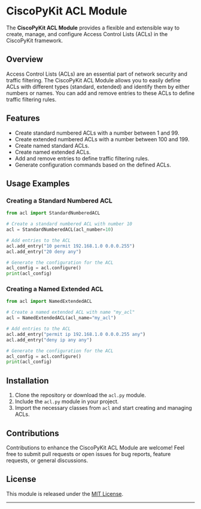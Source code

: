 # CiscoPyKit ACL Module

The **CiscoPyKit ACL Module** provides a flexible and extensible way to create, manage, and configure Access Control Lists (ACLs) in the CiscoPyKit framework.

## Overview

Access Control Lists (ACLs) are an essential part of network security and traffic filtering. The CiscoPyKit ACL Module allows you to easily define ACLs with different types (standard, extended) and identify them by either numbers or names. You can add and remove entries to these ACLs to define traffic filtering rules.

## Features

- Create standard numbered ACLs with a number between 1 and 99.
- Create extended numbered ACLs with a number between 100 and 199.
- Create named standard ACLs.
- Create named extended ACLs.
- Add and remove entries to define traffic filtering rules.
- Generate configuration commands based on the defined ACLs.

## Usage Examples

### Creating a Standard Numbered ACL

```python
from acl import StandardNumberedACL

# Create a standard numbered ACL with number 10
acl = StandardNumberedACL(acl_number=10)

# Add entries to the ACL
acl.add_entry("10 permit 192.168.1.0 0.0.0.255")
acl.add_entry("20 deny any")

# Generate the configuration for the ACL
acl_config = acl.configure()
print(acl_config)
```

### Creating a Named Extended ACL

```python
from acl import NamedExtendedACL

# Create a named extended ACL with name "my_acl"
acl = NamedExtendedACL(acl_name="my_acl")

# Add entries to the ACL
acl.add_entry("permit ip 192.168.1.0 0.0.0.255 any")
acl.add_entry("deny ip any any")

# Generate the configuration for the ACL
acl_config = acl.configure()
print(acl_config)
```

## Installation

1. Clone the repository or download the `acl.py` module.
2. Include the `acl.py` module in your project.
3. Import the necessary classes from `acl` and start creating and managing ACLs.

## Contributions

Contributions to enhance the CiscoPyKit ACL Module are welcome! Feel free to submit pull requests or open issues for bug reports, feature requests, or general discussions.

## License

This module is released under the [MIT License](LICENSE).

---